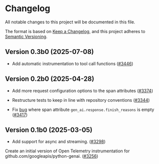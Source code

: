 # Changelog

All notable changes to this project will be documented in this file.

The format is based on [Keep a Changelog](https://keepachangelog.com/en/1.0.0/),
and this project adheres to [Semantic Versioning](https://semver.org/spec/v2.0.0.html).

## Version 0.3b0 (2025-07-08)

- Add automatic instrumentation to tool call functions ([#3446](https://github.com/open-telemetry/opentelemetry-python-contrib/pull/3446))

## Version 0.2b0 (2025-04-28)

- Add more request configuration options to the span attributes ([#3374](https://github.com/open-telemetry/opentelemetry-python-contrib/pull/3374))
- Restructure tests to keep in line with repository conventions ([#3344](https://github.com/open-telemetry/opentelemetry-python-contrib/pull/3344))

- Fix [bug](https://github.com/open-telemetry/opentelemetry-python-contrib/issues/3416) where
span attribute `gen_ai.response.finish_reasons` is empty ([#3417](https://github.com/open-telemetry/opentelemetry-python-contrib/pull/3417))

## Version 0.1b0 (2025-03-05)

- Add support for async and streaming.
  ([#3298](https://github.com/open-telemetry/opentelemetry-python-contrib/pull/3298))

Create an initial version of Open Telemetry instrumentation for github.com/googleapis/python-genai.
([#3256](https://github.com/open-telemetry/opentelemetry-python-contrib/pull/3256)) 